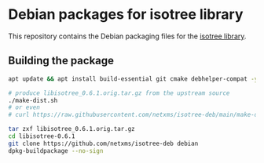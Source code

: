 # Debian packages for isotree library

This repository contains the Debian packaging files for the [isotree library](https://github.com/netxms/isotree).

## Building the package

```sh
apt update && apt install build-essential git cmake debhelper-compat -y

# produce libisotree_0.6.1.orig.tar.gz from the upstream source
./make-dist.sh
# or even
# curl https://raw.githubusercontent.com/netxms/isotree-deb/main/make-dist.sh | sh

tar zxf libisotree_0.6.1.orig.tar.gz
cd libisotree-0.6.1
git clone https://github.com/netxms/isotree-deb debian
dpkg-buildpackage --no-sign
```
